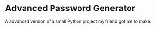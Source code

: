 # Advanced Password Generator
A advanced version of a small Python project my friend got me to make.

